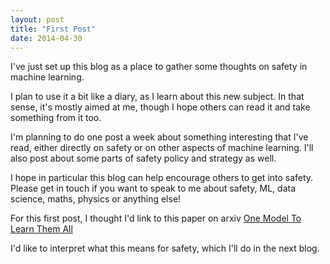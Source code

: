 ```yaml
---
layout: post
title: "First Post"
date: 2014-04-30
---
```


I've just set up this blog as a place to gather some thoughts on safety in machine learning. 

I plan to use it a bit like a diary, as I learn about this new subject. In that sense, it's mostly aimed at me, though I hope others can read it and take something from it too.

I'm planning to do one post a week about something interesting that I've read, either directly on safety or on other aspects of machine learning. I'll also post about some parts of safety policy and strategy as well.

I hope in particular this blog can help encourage others to get into safety. Please get in touch if you want to speak to me about safety, ML, data science, maths, physics or anything else! 

For this first post, I thought I'd link to this paper on arxiv <a href="https://arxiv.org/pdf/1706.05137.pdf">One Model To Learn Them All </a> 

I'd like to interpret what this means for safety, which I'll do in the next blog.
